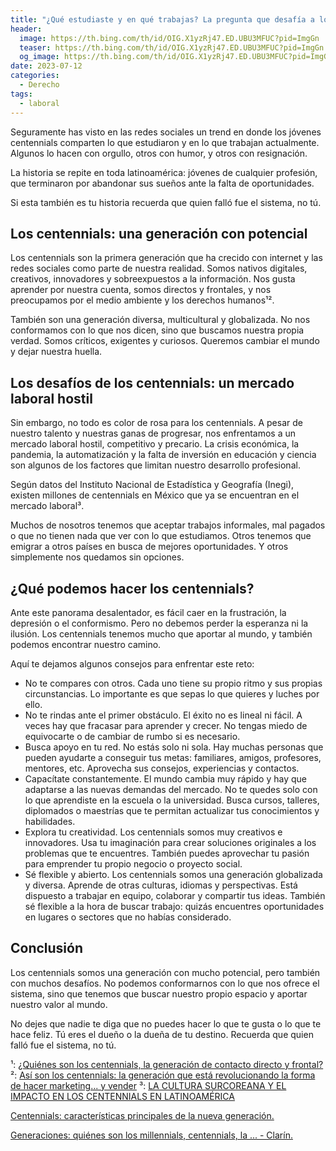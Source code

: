 ```yaml
---
title: "¿Qué estudiaste y en qué trabajas? La pregunta que desafía a los centennials latinoamericanos"
header:
  image: https://th.bing.com/th/id/OIG.X1yzRj47.ED.UBU3MFUC?pid=ImgGn
  teaser: https://th.bing.com/th/id/OIG.X1yzRj47.ED.UBU3MFUC?pid=ImgGn
  og_image: https://th.bing.com/th/id/OIG.X1yzRj47.ED.UBU3MFUC?pid=ImgGn
date: 2023-07-12
categories:
  - Derecho
tags:
  - laboral
---
```


Seguramente has visto en las redes sociales un trend en donde los jóvenes centennials comparten lo que estudiaron y en lo que trabajan actualmente. Algunos lo hacen con orgullo, otros con humor, y otros con resignación.

La historia se repite en toda latinoamérica: jóvenes de cualquier profesión, que terminaron por abandonar sus sueños ante la falta de oportunidades.

Si esta también es tu historia recuerda que quien falló fue el sistema, no tú.

## Los centennials: una generación con potencial

Los centennials son la primera generación que ha crecido con internet y las redes sociales como parte de nuestra realidad. Somos nativos digitales, creativos, innovadores y sobreexpuestos a la información. Nos gusta aprender por nuestra cuenta, somos directos y frontales, y nos preocupamos por el medio ambiente y los derechos humanos¹².

También son una generación diversa, multicultural y globalizada. No nos conformamos con lo que nos dicen, sino que buscamos nuestra propia verdad. Somos críticos, exigentes y curiosos. Queremos cambiar el mundo y dejar nuestra huella.

## Los desafíos de los centennials: un mercado laboral hostil

Sin embargo, no todo es color de rosa para los centennials. A pesar de nuestro talento y nuestras ganas de progresar, nos enfrentamos a un mercado laboral hostil, competitivo y precario. La crisis económica, la pandemia, la automatización y la falta de inversión en educación y ciencia son algunos de los factores que limitan nuestro desarrollo profesional.

Según datos del Instituto Nacional de Estadística y Geografía (Inegi), existen millones de centennials en México que ya se encuentran en el mercado laboral³.

Muchos de nosotros tenemos que aceptar trabajos informales, mal pagados o que no tienen nada que ver con lo que estudiamos. Otros tenemos que emigrar a otros países en busca de mejores oportunidades. Y otros simplemente nos quedamos sin opciones.

## ¿Qué podemos hacer los centennials?

Ante este panorama desalentador, es fácil caer en la frustración, la depresión o el conformismo. Pero no debemos perder la esperanza ni la ilusión. Los centennials tenemos mucho que aportar al mundo, y también podemos encontrar nuestro camino.

Aquí te dejamos algunos consejos para enfrentar este reto:

- No te compares con otros. Cada uno tiene su propio ritmo y sus propias circunstancias. Lo importante es que sepas lo que quieres y luches por ello.
- No te rindas ante el primer obstáculo. El éxito no es lineal ni fácil. A veces hay que fracasar para aprender y crecer. No tengas miedo de equivocarte o de cambiar de rumbo si es necesario.
- Busca apoyo en tu red. No estás solo ni sola. Hay muchas personas que pueden ayudarte a conseguir tus metas: familiares, amigos, profesores, mentores, etc. Aprovecha sus consejos, experiencias y contactos.
- Capacítate constantemente. El mundo cambia muy rápido y hay que adaptarse a las nuevas demandas del mercado. No te quedes solo con lo que aprendiste en la escuela o la universidad. Busca cursos, talleres, diplomados o maestrías que te permitan actualizar tus conocimientos y habilidades.
- Explora tu creatividad. Los centennials somos muy creativos e innovadores. Usa tu imaginación para crear soluciones originales a los problemas que te encuentres. También puedes aprovechar tu pasión para emprender tu propio negocio o proyecto social.
- Sé flexible y abierto. Los centennials somos una generación globalizada y diversa. Aprende de otras culturas, idiomas y perspectivas. Está dispuesto a trabajar en equipo, colaborar y compartir tus ideas. También sé flexible a la hora de buscar trabajo: quizás encuentres oportunidades en lugares o sectores que no habías considerado.

## Conclusión

Los centennials somos una generación con mucho potencial, pero también con muchos desafíos. No podemos conformarnos con lo que nos ofrece el sistema, sino que tenemos que buscar nuestro propio espacio y aportar nuestro valor al mundo.

No dejes que nadie te diga que no puedes hacer lo que te gusta o lo que te hace feliz. Tú eres el dueño o la dueña de tu destino. Recuerda que quien falló fue el sistema, no tú.

¹: [¿Quiénes son los centennials, la generación de contacto directo y frontal?](https://www.eluniversal.com.mx/cartera/quienes-son-los-centennials-la-generacion-de-contacto-directo-y-frontal/)
²: [Así son los centennials: la generación que está revolucionando la forma de hacer marketing... y vender](https://marketing4ecommerce.net/los-centennials-la-generacion-digital-mas-experta-la-historia/)
³: [LA CULTURA SURCOREANA Y EL IMPACTO EN LOS CENTENNIALS EN LATINOAMÉRICA](https://digitk.areandina.edu.co/bitstream/handle/areandina/3881/Trabajo%20de%20grado.pdf?sequence=1)



[Centennials: características principales de la nueva generación. ](https://www.universia.net/es/actualidad/vida-universitaria/centennials-caracteristicas-principales-nueva-generacion-1150982.html)

[Generaciones: quiénes son los millennials, centennials, la ... - Clarín. ](https://www.clarin.com/familias/generaciones-millennials-centennials-generacion-x-baby-boomers-silent-_0_cd2f2V7LLq.html)